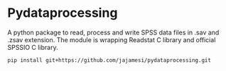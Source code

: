 # Pydataprocessing

A python package to read, process and write SPSS data files in .sav and .zsav extension.
The module is wrapping Readstat C library and official SPSSIO C library.

```
pip install git+https://github.com/jajamesi/pydataprocessing.git
```

